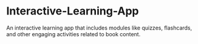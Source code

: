 # Interactive-Learning-App
An interactive learning app that includes modules like quizzes, flashcards, and other engaging activities related to book content.
